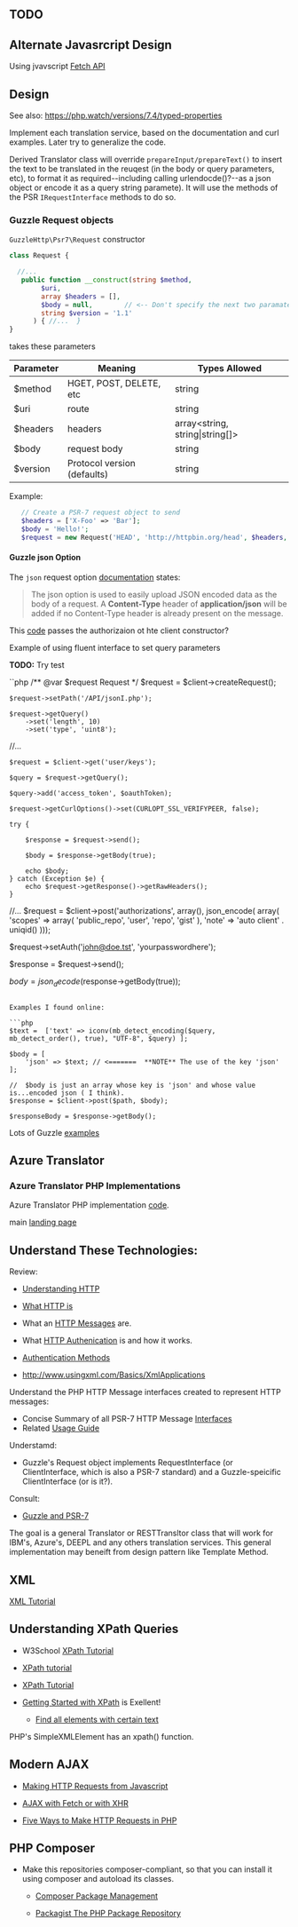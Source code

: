 <section>

# TODO

## Alternate Javasrcript Design

Using jvavscript [Fetch API](https://developer.mozilla.org/en-US/docs/Web/API/Fetch_API)

## Design

See also: https://php.watch/versions/7.4/typed-properties

Implement each translation service, based on the documentation and curl examples. Later try to generalize the code.

Derived Translator class will override `prepareInput/prepareText()` to insert the text to be translated in the reuqest (in the body or query parameters, etc), to format
it as required--including calling urlendocde()?--as a json object or encode it as a query string paramete).  It will use the methods of the PSR `IRequestInterface` methods
to do so. 


### Guzzle Request objects

`GuzzleHttp\Psr7\Request` constructor 

```php
class Request {

  //...
   public function __construct(string $method,           
        $uri,                     
        array $headers = [],      
        $body = null,        // <-- Don't specify the next two paramaters if only query parameters are used.     
        string $version = '1.1'   
      ) { //...  }
}
```
takes these parameters

|Parameter  | Meaning                              |Types Allowed
|-----------|--------------------------------------|--------------------------------------|
|$method    | HGET, POST, DELETE, etc              | string                               |
|$uri       | route                                | string|UriInterface                  |
|$headers   | headers                              | array<string, string\|string[]>      |
|$body      | request body                         | string|resource|StreamInterface|null |
|$version   | Protocol version (defaults)          | string                               | 

Example:

```php
   // Create a PSR-7 request object to send
   $headers = ['X-Foo' => 'Bar'];
   $body = 'Hello!';
   $request = new Request('HEAD', 'http://httpbin.org/head', $headers, $body);
```	
#### Guzzle json Option

The `json` request option [documentation](https://docs.guzzlephp.org/en/stable/request-options.html#json) states:

> The json option is used to easily upload JSON encoded data as the body of a request. A **Content-Type** header of **application/json** will be added if no Content-Type header is
already present on the message.

This [code](https://dev.to/dallington256/using-guzzle-http-in-laravel-to-send-http-requests-4po6) passes the authorizaion ot hte client constructor?

Example of using fluent interface to set query parameters

**TODO:** Try test

``php
  /** @var $request Request */
    $request = $client->createRequest();

    $request->setPath('/API/jsonI.php');

    $request->getQuery()
        ->set('length', 10)
        ->set('type', 'uint8');

  //...

    $request = $client->get('user/keys');

    $query = $request->getQuery();

    $query->add('access_token', $oauthToken);

    $request->getCurlOptions()->set(CURLOPT_SSL_VERIFYPEER, false);

    try {

        $response = $request->send();

        $body = $response->getBody(true);

        echo $body;
    } catch (Exception $e) {
        echo $request->getResponse()->getRawHeaders();
    }

   //...
  $request = $client->post('authorizations', array(), 
            json_encode(
                    array(
                            'scopes' => array(
                                    'public_repo',
                                    'user',
                                    'repo',
                                    'gist'
                            ),
                            'note' => 'auto client' . uniqid()
                    )));

  $request->setAuth('john@doe.tst', 'yourpasswordhere');

  $response = $request->send();

  $body = json_decode($response->getBody(true));

```

Examples I found online:

```php
$text =  ['text' => iconv(mb_detect_encoding($query, mb_detect_order(), true), "UTF-8", $query) ];

$body = [
    'json' => $text; // <=======  **NOTE** The use of the key 'json'
];

//  $body is just an array whose key is 'json' and whose value is...encoded json ( I think).
$response = $client->post($path, $body);

$responseBody = $response->getBody();
```

Lots of Guzzle [examples](https://hotexamples.com/examples/-/Guzzle%255CHttp%255CClient/get/php-guzzle%255chttp%255cclient-get-method-examples.html)

## Azure Translator

### Azure Translator PHP Implementations

Azure Translator PHP implementation [code](https://github.com/MicrosoftTranslator/Text-Translation-API-V3-PHP/blob/master/Translate.php).

main [landing page](https://docs.microsoft.com/en-us/azure/cognitive-services/translator/)

## Understand These Technologies:

Review:

- [Understanding HTTP](https://developer.mozilla.org/en-US/docs/Web/HTTP)
- [What HTTP is](https://www.w3schools.com/whatis/whatis_http.asp)
- What an [HTTP Messages](https://developer.mozilla.org/en-US/docs/Web/HTTP/Messages) are.
- What [HTTP Authenication](https://developer.mozilla.org/en-US/docs/Web/HTTP/Authentication) is and how it works.
- [Authentication Methods](https://blog.restcase.com/4-most-used-rest-api-authentication-methods/)

- http://www.usingxml.com/Basics/XmlApplications


Understand the PHP HTTP Message interfaces created to represent HTTP messages:

- Concise Summary of all PSR-7 HTTP Message [Interfaces](https://github.com/php-fig/http-message/blob/master/docs/PSR7-Interfaces.md)
- Related [Usage Guide](https://github.com/php-fig/http-message/blob/master/docs/PSR7-Usage.md)

Understamd:

- Guzzle's Request object implements RequestInterface (or ClientInterface, which is also a PSR-7 standard) and a Guzzle-speicific ClientInterface (or is it?).

Consult:

-  [Guzzle and PSR-7](https://docs.guzzlephp.org/en/stable/psr7.html)

The goal is a general Translator or RESTTransltor class that will work for IBM's, Azure's, DEEPL and any others translation services. This general implementation may
beneift from design pattern like Template Method.

## XML

[XML Tutorial](https://www.w3schools.com/xml/)

## Understanding XPath Queries

- W3School [XPath Tutorial](https://www.w3schools.com/xml/xpath_nodes.asp)   	
- [XPath tutorial](https://www.softwaretestinghelp.com/xml-path-language-xpath-tutorial/)
- [XPath Tutorial](https://www.educba.com/xml-features/?source=leftnav)
- [Getting Started with XPath](https://riptutorial.com/xpath) is Exellent!

  - [Find all elements with certain text](https://riptutorial.com/xpath/example/6209/find-all-elements-with-certain-text)

PHP's SimpleXMLElement has an xpath() function.

## Modern AJAX

- [Making HTTP Requests from Javascript](https://drstearns.github.io/tutorials/ajax/)

- [AJAX with Fetch or with XHR](https://code.tutsplus.com/en/articles/create-a-javascript-ajax-post-request-with-and-without-jquery--cms-39195)

- [Five Ways to Make HTTP Requests in PHP](https://www.twilio.com/blog/5-ways-to-make-http-requests-in-php)

## PHP Composer

- Make this repositories composer-compliant, so that you can install it using composer and autoload its classes. 

  - [Composer Package Management](https://whoisryosuke.com/blog/2018/how-to-create-a-php-package-for-composer/)
 
  - [Packagist The PHP Package Repository](https://packagist.org/)

</section>
